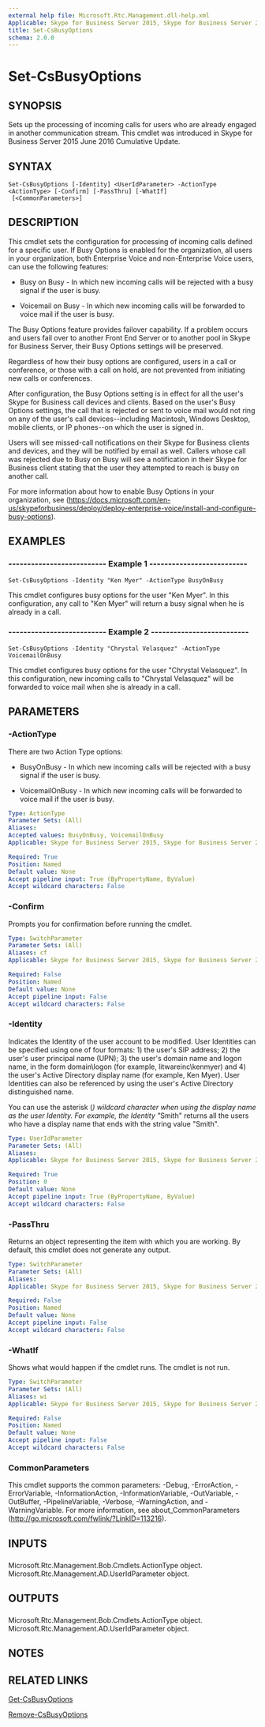 ```yaml
---
external help file: Microsoft.Rtc.Management.dll-help.xml
Applicable: Skype for Business Server 2015, Skype for Business Server 2019
title: Set-CsBusyOptions
schema: 2.0.0
---
```


# Set-CsBusyOptions

## SYNOPSIS
Sets up the processing of incoming calls for users who are already engaged in another communication stream. This cmdlet was introduced in Skype for Business Server 2015 June 2016 Cumulative Update.

## SYNTAX

```
Set-CsBusyOptions [-Identity] <UserIdParameter> -ActionType <ActionType> [-Confirm] [-PassThru] [-WhatIf]
 [<CommonParameters>]
```

## DESCRIPTION
This cmdlet sets the configuration for processing of incoming calls defined for a specific user. If Busy Options is enabled for the organization, all users in your organization, both Enterprise Voice and non-Enterprise Voice users, can use the following features:

* Busy on Busy - In which new incoming calls will be rejected with a busy signal if the user is busy.

* Voicemail on Busy - In which new incoming calls will be forwarded to voice mail if the user is busy.

The Busy Options feature provides failover capability. If a problem occurs and users fail over to another Front End Server or to another pool in Skype for Business Server, their Busy Options settings will be preserved.

Regardless of how their busy options are configured, users in a call or conference, or those with a call on hold, are not prevented from initiating new calls or conferences.

After configuration, the Busy Options setting is in effect for all the user's Skype for Business call devices and clients. Based on the user's Busy Options settings, the call that is rejected or sent to voice mail would not ring on any of the user's call devices--including Macintosh, Windows Desktop, mobile clients, or IP phones--on which the user is signed in.

Users will see missed-call notifications on their Skype for Business clients and devices, and they will be notified by email as well. Callers whose call was rejected due to Busy on Busy will see a notification in their Skype for Business client stating that the user they attempted to reach is busy on another call.

For more information about how to enable Busy Options in your organization, see (https://docs.microsoft.com/en-us/skypeforbusiness/deploy/deploy-enterprise-voice/install-and-configure-busy-options).

## EXAMPLES

### -------------------------- Example 1 --------------------------
```
Set-CsBusyOptions -Identity "Ken Myer" -ActionType BusyOnBusy
```

This cmdlet configures busy options for the user "Ken Myer". In this configuration, any call to "Ken Myer" will return a busy signal when he is already in a call.

### -------------------------- Example 2 --------------------------
```
Set-CsBusyOptions -Identity "Chrystal Velasquez" -ActionType VoicemailOnBusy
```

This cmdlet configures busy options for the user "Chrystal Velasquez". In this configuration, new incoming calls to "Chrystal Velasquez" will be forwarded to voice mail when she is already in a call.

## PARAMETERS

### -ActionType
There are two Action Type options:

* BusyOnBusy - In which new incoming calls will be rejected with a busy signal if the user is busy.

* VoicemailOnBusy - In which new incoming calls will be forwarded to voice mail if the user is busy.

```yaml
Type: ActionType
Parameter Sets: (All)
Aliases: 
Accepted values: BusyOnBusy, VoicemailOnBusy
Applicable: Skype for Business Server 2015, Skype for Business Server 2019

Required: True
Position: Named
Default value: None
Accept pipeline input: True (ByPropertyName, ByValue)
Accept wildcard characters: False
```

### -Confirm
Prompts you for confirmation before running the cmdlet.

```yaml
Type: SwitchParameter
Parameter Sets: (All)
Aliases: cf
Applicable: Skype for Business Server 2015, Skype for Business Server 2019

Required: False
Position: Named
Default value: None
Accept pipeline input: False
Accept wildcard characters: False
```

### -Identity
Indicates the Identity of the user account to be modified. User Identities can be specified using one of four formats: 1) the user's SIP address; 2) the user's user principal name (UPN); 3) the user's domain name and logon name, in the form domain\logon (for example, litwareinc\kenmyer) and 4) the user's Active Directory display name (for example, Ken Myer). User Identities can also be referenced by using the user's Active Directory distinguished name.

You can use the asterisk (<em>) wildcard character when using the display name as the user Identity. For example, the Identity "</em>Smith" returns all the users who have a display name that ends with the string value "Smith".

```yaml
Type: UserIdParameter
Parameter Sets: (All)
Aliases: 
Applicable: Skype for Business Server 2015, Skype for Business Server 2019

Required: True
Position: 0
Default value: None
Accept pipeline input: True (ByPropertyName, ByValue)
Accept wildcard characters: False
```

### -PassThru
Returns an object representing the item with which you are working. By default, this cmdlet does not generate any output.

```yaml
Type: SwitchParameter
Parameter Sets: (All)
Aliases: 
Applicable: Skype for Business Server 2015, Skype for Business Server 2019

Required: False
Position: Named
Default value: None
Accept pipeline input: False
Accept wildcard characters: False
```

### -WhatIf
Shows what would happen if the cmdlet runs.
The cmdlet is not run.

```yaml
Type: SwitchParameter
Parameter Sets: (All)
Aliases: wi
Applicable: Skype for Business Server 2015, Skype for Business Server 2019

Required: False
Position: Named
Default value: None
Accept pipeline input: False
Accept wildcard characters: False
```

### CommonParameters
This cmdlet supports the common parameters: -Debug, -ErrorAction, -ErrorVariable, -InformationAction, -InformationVariable, -OutVariable, -OutBuffer, -PipelineVariable, -Verbose, -WarningAction, and -WarningVariable. For more information, see about_CommonParameters (http://go.microsoft.com/fwlink/?LinkID=113216).

## INPUTS

### 
Microsoft.Rtc.Management.Bob.Cmdlets.ActionType object.
Microsoft.Rtc.Management.AD.UserIdParameter object.

## OUTPUTS

### 
Microsoft.Rtc.Management.Bob.Cmdlets.ActionType object.
Microsoft.Rtc.Management.AD.UserIdParameter object.

## NOTES

## RELATED LINKS
[Get-CsBusyOptions](https://docs.microsoft.com/en-us/powershell/module/skype/get-csbusyoptions?view=skype-ps)

[Remove-CsBusyOptions](https://docs.microsoft.com/en-us/powershell/module/skype/remove-csbusyoptions?view=skype-ps)
